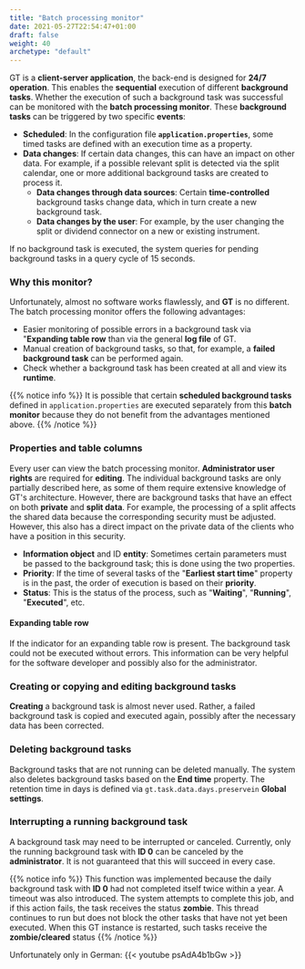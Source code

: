 ```yaml
---
title: "Batch processing monitor"
date: 2021-05-27T22:54:47+01:00
draft: false
weight: 40
archetype: "default"
---
```

GT is a **client-server application**, the back-end is designed for **24/7 operation**. This enables the **sequential** execution of different **background tasks**. Whether the execution of such a background task was successful can be monitored with the **batch processing monitor**. These **background tasks** can be triggered by two specific **events**:
- **Scheduled**: In the configuration file **`application.properties`**, some timed tasks are defined with an execution time as a property.
- **Data changes**: If certain data changes, this can have an impact on other data. For example, if a possible relevant split is detected via the split calendar, one or more additional background tasks are created to process it.
  - **Data changes through data sources**: Certain **time-controlled** background tasks change data, which in turn create a new background task.
  - **Data changes by the user**: For example, by the user changing the split or dividend connector on a new or existing instrument.

If no background task is executed, the system queries for pending background tasks in a query cycle of 15 seconds.

### Why this monitor?
Unfortunately, almost no software works flawlessly, and **GT** is no different. The batch processing monitor offers the following advantages:
- Easier monitoring of possible errors in a background task via "**Expanding table row** than via the general **log file** of GT.
- Manual creation of background tasks, so that, for example, a **failed background task** can be performed again.
- Check whether a background task has been created at all and view its **runtime**.

{{% notice info %}} 
It is possible that certain **scheduled background tasks** defined in `application.properties` are executed separately from this **batch monitor** because they do not benefit from the advantages mentioned above. 
{{% /notice %}}

### Properties and table columns
Every user can view the batch processing monitor. **Administrator user rights** are required for **editing**. The individual background tasks are only partially described here, as some of them require extensive knowledge of GT's architecture. However, there are background tasks that have an effect on both **private** and **split data**. For example, the processing of a split affects the shared data because the corresponding security must be adjusted. However, this also has a direct impact on the private data of the clients who have a position in this security.
- **Information object** and ID **entity**: Sometimes certain parameters must be passed to the background task; this is done using the two properties.
- **Priority**: If the time of several tasks of the "**Earliest start time**" property is in the past, the order of execution is based on their **priority**.
- **Status**: This is the status of the process, such as "**Waiting**", "**Running**", "**Executed**", etc.

#### Expanding table row
If the indicator for an expanding table row is present. The background task could not be executed without errors. This information can be very helpful for the software developer and possibly also for the administrator.

### Creating or copying and editing background tasks
**Creating** a background task is almost never used. Rather, a failed background task is copied and executed again, possibly after the necessary data has been corrected.

### Deleting background tasks
Background tasks that are not running can be deleted manually. The system also deletes background tasks based on the **End time** property. The retention time in days is defined via `gt.task.data.days.preservein` **Global settings**.

### Interrupting a running background task
A background task may need to be interrupted or canceled. Currently, only the running background task with **ID 0** can be canceled by the **administrator**. It is not guaranteed that this will succeed in every case.

{{% notice info %}}
This function was implemented because the daily background task with **ID 0** had not completed itself twice within a year. A timeout was also introduced. The system attempts to complete this job, and if this action fails, the task receives the status **zombie**. This thread continues to run but does not block the other tasks that have not yet been executed. When this GT instance is restarted, such tasks receive the **zombie/cleared** status 
{{% /notice %}}

Unfortunately only in German:
{{< youtube psAdA4b1bGw >}}

